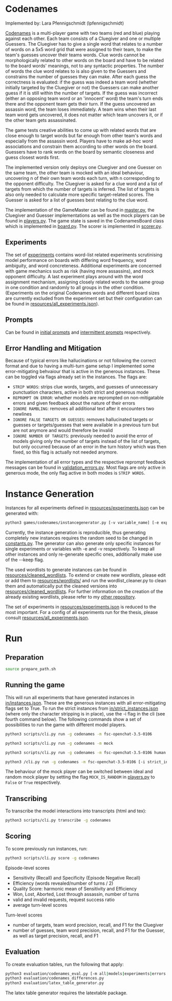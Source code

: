 # Codenames

Implemented by: Lara Pfennigschmidt (lpfennigschmidt)

[Codenames](https://codenames.game) is a multi-player game with two teams (red and blue) playing against each other. Each team consists of a Cluegiver and one or multiple Guessers. The Cluegiver has to give a single word that relates to a number of words on a 5x5 word grid that were assigned to their team, to make the team's guesses uncover their teams words. Clue words cannot be morphologically related to other words on the board and have to be related to the board words' meanings, not to any syntactic properties. The number of words the clue word relates to is also given to the Guessers and constrains the number of guesses they can make. After each guess the correctness is evaluated: if the guess was indeed a team word (whether initially targeted by the Cluegiver or not) the Guessers can make another guess if it is still within the number of targets. If the guess was incorrect (either an opposing team word or an 'innocent' word) the team's turn ends there and the opponent team gets their turn. If the guess uncovered an assassin word, the team loses immediately. A team wins when their last team word gets uncovered, it does not matter which team uncovers it, or if the other team gets assassinated.

The game tests creative abilities to come up with related words that are close enough to target words but far enough from other team's words and especially from the assassin word. Players have to make ad-hoc word associations and constrain them according to other words on the board. Guessers have to rank words on the board by semantic closeness and guess closest words first.

The implemented version only deploys one Cluegiver and one Guesser on the same team, the other team is mocked with an ideal behaviour, uncovering n of their own team words each turn, with n corresponding to the opponent difficulty. The Cluegiver is asked for a clue word and a list of targets from which the number of targets is inferred. The list of targets is also only needed to calculate more specific target-related scores. The Guesser is asked for a list of guesses best relating to the clue word.

The implementation of the GameMaster can be found in [master.py](master.py), the Cluegiver and Guesser implementations as well as the mock players can be found in [players.py](players.py). The game state is saved in the CodenamesBoard class which is implemented in [board.py](board.py). The scorer is implemented in [scorer.py](scorer.py).

## Experiments
The set of [experiments](resources/experiments.json) contains word-list related experiments scrutinising model performance on boards with differing word frequency, word ambiguity, and word concreteness. Additional experiments are concerned with game mechanics such as risk (having more assassins), and mock opponent difficulty. A last experiment plays around with the word assignment mechanism, assigning closely related words to the same group in one condition and randomly to all groups in the other condition. (Experiments on the original Codenames words and different board sizes are currently excluded from the experiment set but their configuration can be found in [resources/all_experiments.json](resources/all_experiments.json)).

## Prompts
Can be found in [initial prompts](resources/initial_prompts/) and [intermittent prompts](resources/intermittent_prompts/) respectively.

## Error Handling and Mitigation
Because of typical errors like hallucinations or not following the correct format and due to having a multi-turn game setup I implemented some error-mitigating behvaiour that is active in the generous instances. These can be toggled via flags already set in the instances. The flags are:

- `STRIP WORDS`: strips clue words, targets, and guesses of unnecessary punctuation characters, active in both strict and generous mode
- `REPROMPT ON ERROR`: whether models are reprompted on non-mitigatable errors and given feedback about the nature of their errors
- `IGNORE RAMBLING`: removes all additional text after it encounters two newlines
- `IGNORE FALSE TARGETS OR GUESSES`: removes hallucinated targets or guesses or targets/guesses that were available in a previous turn but are not anymore and would therefore be invalid
- `IGNORE NUMBER OF TARGETS`: previously needed to avoid the error of models giving only the number of targets instead of the list of targets, but only occurred because of an error in the turn history which was then fixed, so this flag is actually not needed anymore.

The implementation of all error types and the respective reprompt feedback messages can be found in [validation_errors.py](validation_errors.py).
Most flags are only active in generous mode, the only flag active in both modes is `STRIP WORDS`.

# Instance Generation

Instances for all experiments defined in [resources/experiments.json](resources/experiments.json) can be generated with:

```bash
python3 games/codenames/instancegenerator.py [-v variable_name] [-e experiment_name] [--keep] [--strict]
```

Currently, the instance generation is reproducible, thus generating completely new instances requires the random seed to be changed in [constants.py](constants.py). The generator can also generate only specific instances for single experiments or variables with -e and -v respectively. To keep all other instances and only re-generate specific ones, additionally make use of the --keep flag.

The used wordlists to generate instances can be found in [resources/cleaned_wordlists](resources/cleaned_wordlists). To extend or create new wordlists, please edit or add them to [resources/wordlists/](resources/wordlists/) and run the wordlist_cleaner.py to clean them and automatically put the cleaned versions into [resources/cleaned_wordlists](resources/cleaned_wordlists).
For further information on the creation of the already existing wordlists, please refer to my [other repository](https://github.com/lpfennigschmidt/thesis-codenames/tree/main/board%20generation).

The set of experiments in [resources/experiments.json](resources/experiments.json) is reduced to the most important. For a config of all experiments run for the thesis, please consult [resources/all_experiments.json](resources/all_experiments.json).

# Run

## Preparation
```bash
source prepare_path.sh
```

## Running the game
This will run all experiments that have generated instances in [in/instances.json](in/instances.json). These are the generous instances with all error-mitigating flags set to True. To run the strict instances from [in/strict_instances.json](in/strict_instances.json) (where only the character stripping is in place), use the -i flag in the cli (see fourth command below).
The following commands show a set of possibilities to run the game with different model players.

```bash
python3 scripts/cli.py run -g codenames -m fsc-openchat-3.5-0106

python3 scripts/cli.py run -g codenames -m mock

python3 scripts/cli.py run -g codenames -m fsc-openchat-3.5-0106 human

python3 /cli.py run -g codenames -m fsc-openchat-3.5-0106 [-i strict_instances -r ./strict_results]
```

The behaviour of the mock player can be switched between ideal and random mock player by setting the flag `MOCK_IS_RANDOM` in [players.py](players.py) to `False` or `True` respectively.

## Transcribing

To transcribe the model interactions into transcripts (html and tex):

```bash
python3 scripts/cli.py transcribe -g codenames
```

## Scoring
To score previously run instances, run:

```bash
python3 scripts/cli.py score -g codenames
```

Episode-level scores

- Sensitivity (Recall) and Specificity (Episode Negative Recall)
- Efficiency (words revealed/number of turns / 2)
- Quality Score: harmonic mean of Sensitivity and Efficiency
- Won, Lost, Aborted, Lost through assassin, number of turns
- valid and invalid requests, request success ratio
- average turn-level scores

Turn-level scores

- number of targets, team word precision, recall, and F1 for the Cluegiver
- number of guesses, team word precision, recall, and F1 for the Guesser, as well as target precision, recall, and F1

## Evaluation
To create evaluation tables, run the following that apply:

```bash
python3 evaluation/codenames_eval.py [-m all|models|experiments|errors|clemscores] [-r results_path]
python3 evaluation/codenames_differences.py
python3 evaluation/latex_table_generator.py
```

The latex table generator requires the latextable package.

